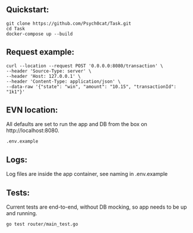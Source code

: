 ## Quickstart:

``` 
git clone https://github.com/Psych0cat/Task.git
cd Task
docker-compose up --build
 ```
## Request example: 
``` 
curl --location --request POST '0.0.0.0:8080/transaction' \
--header 'Source-Type: server' \
--header 'Host: 127.0.0.1' \
--header 'Content-Type: application/json' \
--data-raw '{"state": "win", "amount": "10.15", "transactionId": "1k1"}'
``` 
## EVN location:
All defaults are set to run the app and DB from the box on http://localhost:8080.

`.env.example`

## Logs:
 Log files are inside the app container, see naming in .env.example
## Tests:
 Current tests are end-to-end, without DB mocking, so app needs to be up and running.

 `go test router/main_test.go`


